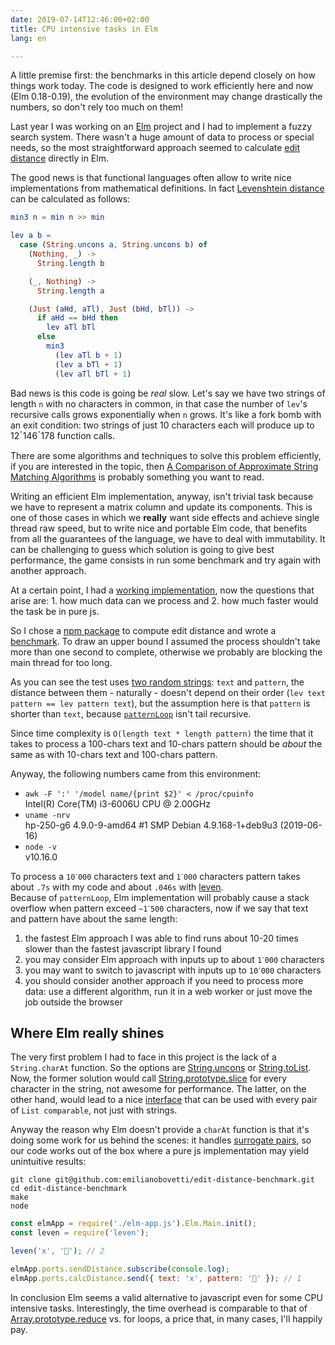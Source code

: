 ```yaml
---
date: 2019-07-14T12:46:00+02:00
title: CPU intensive tasks in Elm
lang: en

---
```

A little premise first: the benchmarks in this article depend closely on how things work today. The code is designed to work efficiently here and now (Elm 0.18-0.19), the evolution of the environment may change drastically the numbers, so don't rely too much on them!

Last year I was working on an [Elm](https://elm-lang.org) project and I had to implement a fuzzy search system. There wasn't a huge amount of data to process or special needs, so the most straightforward approach seemed to calculate [edit distance](https://en.wikipedia.org/wiki/Edit_distance) directly in Elm.

The good news is that functional languages often allow to write nice implementations from mathematical definitions.
In fact [Levenshtein distance](https://en.wikipedia.org/wiki/Levenshtein_distance#Definition) can be calculated as follows:

```elm
min3 n = min n >> min

lev a b =
  case (String.uncons a, String.uncons b) of
    (Nothing, _) ->
      String.length b

    (_, Nothing) ->
      String.length a

    (Just (aHd, aTl), Just (bHd, bTl)) ->
      if aHd == bHd then
        lev aTl bTl
      else
        min3
          (lev aTl b + 1)
          (lev a bTl + 1)
          (lev aTl bTl + 1)
```

Bad news is this code is going be *real* slow. Let's say we have two strings of length `n` with no characters in common, in that case the number of `lev`'s recursive calls grows exponentially when `n` grows. It's like a fork bomb with an exit condition: two strings of just 10 characters each will produce up to 12ॱ146ॱ178 function calls.

There are some algorithms and techniques to solve this problem efficiently, if you are interested in the topic, then [A Comparison of Approximate String Matching Algorithms](https://www.cs.hut.fi/~tarhio/papers/jtu.pdf) is probably something you want to read.

Writing an efficient Elm implementation, anyway, isn't trivial task because we have to represent a matrix column and update its components. This is one of those cases in which we **really** want side effects and achieve single thread raw speed, but to write nice and portable Elm code, that benefits from all the guarantees of the language, we have to deal with immutability. It can be challenging to guess which solution is going to give best performance, the game consists in run some benchmark and try again with another approach.

At a certain point, I had a [working implementation](https://package.elm-lang.org/packages/emilianobovetti/edit-distance/latest), now the questions that arise are: 1. how much data can we process and 2. how much faster would the task be in pure js.

So I chose a [npm package](https://www.npmjs.com/package/leven) to compute edit distance and wrote a [benchmark](https://github.com/emilianobovetti/edit-distance-benchmark/blob/master/main.js). To draw an upper bound I assumed the process shouldn't take more than one second to complete, otherwise we probably are blocking the main thread for too long.

As you can see the test uses [two random strings](https://github.com/emilianobovetti/edit-distance-benchmark/blob/2c75a072831967c0d19b94976976a218bfdd33b2/main.js#L25-L26): `text` and `pattern`, the distance between them - naturally - doesn't depend on their order (`lev text pattern == lev pattern text`), but the assumption here is that `pattern` is shorter than `text`, because [`patternLoop`](https://github.com/emilianobovetti/edit-distance/blob/35ad136177b31a87e473e6739328d710ca8b3f1c/src/EditDistance.elm#L46) isn't tail recursive.

Since time complexity is `O(length text * length pattern)` the time that it takes to process a 100-chars text and 10-chars pattern should be *about* the same as with 10-chars text and 100-chars pattern.

Anyway, the following numbers came from this environment:

- `awk -F ':' '/model name/{print $2}' < /proc/cpuinfo` <br>
    Intel(R) Core(TM) i3-6006U CPU @ 2.00GHz
- `uname -nrv` <br>
    hp-250-g6 4.9.0-9-amd64 #1 SMP Debian 4.9.168-1+deb9u3 (2019-06-16)
- `node -v` <br>
    v10.16.0

To process a `10ॱ000` characters text and `1ॱ000` characters pattern takes about `.7s` with my code and about `.046s` with [leven](https://www.npmjs.com/package/leven). <br>
Because of `patternLoop`, Elm implementation will probably cause a stack overflow when pattern exceed `~1ॱ500` characters, now
if we say that text and pattern have about the same length:

1. the fastest Elm approach I was able to find runs about 10-20 times slower than the fastest javascript library I found
2. you may consider Elm approach with inputs up to about `1ॱ000` characters
3. you may want to switch to javascript with inputs up to `10ॱ000` characters
4. you should consider another approach if you need to process more data: use a different algorithm, run it in a web worker or just move the job outside the browser

## Where Elm really shines

The very first problem I had to face in this project is the lack of a `String.charAt` function. So the options are [String.uncons](https://package.elm-lang.org/packages/elm/core/latest/String#uncons) or [String.toList](https://package.elm-lang.org/packages/elm/core/latest/String#toList). Now, the former solution would call [String.prototype.slice](https://github.com/elm/core/blob/f88d6a6de98802f5cc2d99dc1a0c2734cc5bdd7b/src/Elm/Kernel/String.js#L21-L22) for every character in the string, not awesome for performance. The latter, on the other hand, would lead to a nice [interface](https://package.elm-lang.org/packages/emilianobovetti/edit-distance/latest/EditDistance#levenshtein) that can be used with every pair of `List comparable`, not just with strings.

Anyway the reason why Elm doesn't provide a `charAt` function is that it's doing some work for us behind the scenes: it handles [surrogate pairs](https://en.wikipedia.org/wiki/UTF-16#U.2B010000_to_U.2B10FFFF), so our code works out of the box where a pure js implementation may yield unintuitive results:

```shell
git clone git@github.com:emilianobovetti/edit-distance-benchmark.git
cd edit-distance-benchmark
make
node
```

```js
const elmApp = require('./elm-app.js').Elm.Main.init();
const leven = require('leven');

leven('x', '🚀'); // 2

elmApp.ports.sendDistance.subscribe(console.log);
elmApp.ports.calcDistance.send({ text: 'x', pattern: '🚀' }); // 1
```

In conclusion Elm seems a valid alternative to javascript even for some CPU intensive tasks. Interestingly, the time overhead is comparable to that of [Array.prototype.reduce](https://developer.mozilla.org/en-US/docs/Web/JavaScript/Reference/Global_Objects/Array/reduce) vs. for loops, a price that, in many cases, I'll happily pay.